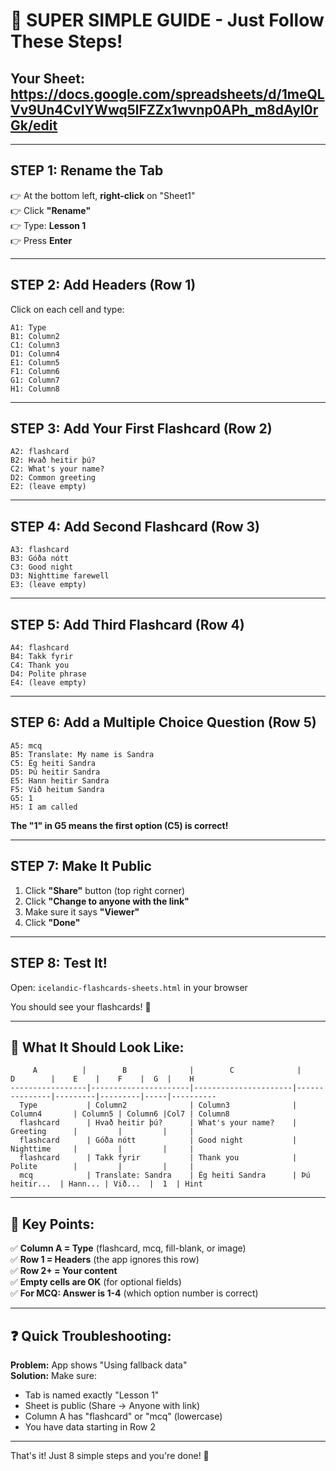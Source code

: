 # 🎯 SUPER SIMPLE GUIDE - Just Follow These Steps!

## Your Sheet: https://docs.google.com/spreadsheets/d/1meQLVv9Un4CvIYWwq5lFZZx1wvnp0APh_m8dAyl0rGk/edit

---

## STEP 1: Rename the Tab
👉 At the bottom left, **right-click** on "Sheet1"  
👉 Click **"Rename"**  
👉 Type: **Lesson 1**  
👉 Press **Enter**

---

## STEP 2: Add Headers (Row 1)

Click on each cell and type:

```
A1: Type
B1: Column2
C1: Column3
D1: Column4
E1: Column5
F1: Column6
G1: Column7
H1: Column8
```

---

## STEP 3: Add Your First Flashcard (Row 2)

```
A2: flashcard
B2: Hvað heitir þú?
C2: What's your name?
D2: Common greeting
E2: (leave empty)
```

---

## STEP 4: Add Second Flashcard (Row 3)

```
A3: flashcard
B3: Góða nótt
C3: Good night
D3: Nighttime farewell
E3: (leave empty)
```

---

## STEP 5: Add Third Flashcard (Row 4)

```
A4: flashcard
B4: Takk fyrir
C4: Thank you
D4: Polite phrase
E4: (leave empty)
```

---

## STEP 6: Add a Multiple Choice Question (Row 5)

```
A5: mcq
B5: Translate: My name is Sandra
C5: Ég heiti Sandra
D5: Þú heitir Sandra
E5: Hann heitir Sandra
F5: Við heitum Sandra
G5: 1
H5: I am called
```

**The "1" in G5 means the first option (C5) is correct!**

---

## STEP 7: Make It Public

1. Click **"Share"** button (top right corner)
2. Click **"Change to anyone with the link"**
3. Make sure it says **"Viewer"**
4. Click **"Done"**

---

## STEP 8: Test It!

Open: `icelandic-flashcards-sheets.html` in your browser

You should see your flashcards! 🎉

---

## 📸 What It Should Look Like:

```
     A          |        B              |        C              |      D        |    E    |    F    |  G  |    H
-----------------|----------------------|----------------------|---------------|---------|---------|-----|----------
  Type           | Column2              | Column3              | Column4       | Column5 | Column6 |Col7 | Column8
  flashcard      | Hvað heitir þú?      | What's your name?    | Greeting      |         |         |     |
  flashcard      | Góða nótt            | Good night           | Nighttime     |         |         |     |
  flashcard      | Takk fyrir           | Thank you            | Polite        |         |         |     |
  mcq            | Translate: Sandra    | Ég heiti Sandra      | Þú heitir...  | Hann... | Við...  |  1  | Hint
```

---

## 🎨 Key Points:

✅ **Column A = Type** (flashcard, mcq, fill-blank, or image)  
✅ **Row 1 = Headers** (the app ignores this row)  
✅ **Row 2+ = Your content**  
✅ **Empty cells are OK** (for optional fields)  
✅ **For MCQ: Answer is 1-4** (which option number is correct)

---

## ❓ Quick Troubleshooting:

**Problem:** App shows "Using fallback data"  
**Solution:** Make sure:
- Tab is named exactly "Lesson 1"
- Sheet is public (Share → Anyone with link)
- Column A has "flashcard" or "mcq" (lowercase)
- You have data starting in Row 2

---

That's it! Just 8 simple steps and you're done! 🎉
